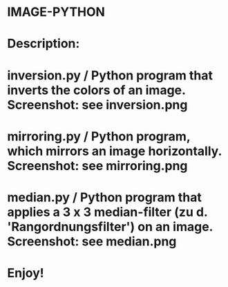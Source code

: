 # IMAGE-PYTHON

# Description:
# inversion.py / Python program that inverts the colors of an image. Screenshot: see inversion.png
# mirroring.py / Python program, which mirrors an image horizontally. Screenshot: see mirroring.png
# median.py / Python program that applies a 3 x 3 median-filter (zu d. 'Rangordnungsfilter') on an image. Screenshot: see median.png

# Enjoy!
